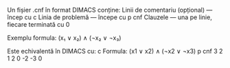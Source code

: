 Un fișier .cnf în format DIMACS conține:
Linii de comentariu (opțional) — încep cu c
Linia de problemă — începe cu p cnf
Clauzele — una pe linie, fiecare terminată cu 0

Exemplu formula:
(x₁ ∨ x₂) ∧ (¬x₂ ∨ ¬x₃)

Este echivalentă în DIMACS cu:
c Formula: (x1 ∨ x2) ∧ (¬x2 ∨ ¬x3)
p cnf 3 2
1 2 0
-2 -3 0

